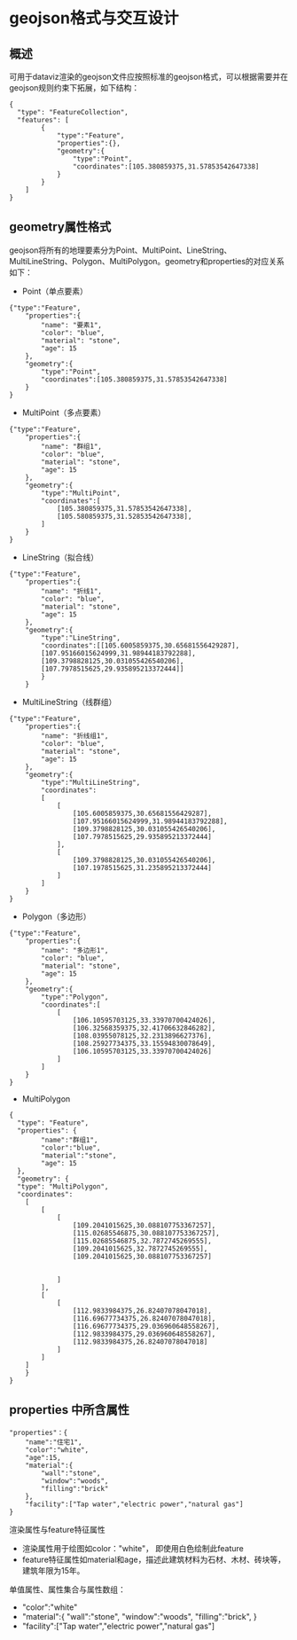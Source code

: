 # geojson格式与交互设计

## 概述
可用于dataviz渲染的geojson文件应按照标准的geojson格式，可以根据需要并在geojson规则约束下拓展，如下结构：
```
{
  "type": "FeatureCollection",
  "features": [
        {
            "type":"Feature",
            "properties":{},
            "geometry":{
                "type":"Point",
                "coordinates":[105.380859375,31.57853542647338]
            }
        }
    ]
}
```

## geometry属性格式

geojson将所有的地理要素分为Point、MultiPoint、LineString、MultiLineString、Polygon、MultiPolygon。geometry和properties的对应关系如下：

- Point（单点要素）
```
{"type":"Feature",
    "properties":{
        "name": "要素1",
        "color": "blue",
        "material": "stone",
        "age": 15
    },
    "geometry":{
        "type":"Point",
        "coordinates":[105.380859375,31.57853542647338]
    }
}
```
- MultiPoint（多点要素）
```
{"type":"Feature",
    "properties":{
        "name": "群组1",
        "color": "blue",
        "material": "stone",
        "age": 15
    },
    "geometry":{
        "type":"MultiPoint",
        "coordinates":[
            [105.380859375,31.57853542647338],
            [105.580859375,31.52853542647338],
        ]
    }
}
```
- LineString（拟合线）
```
{"type":"Feature",
    "properties":{
        "name": "折线1",
        "color": "blue",
        "material": "stone",
        "age": 15
    },
    "geometry":{
        "type":"LineString",
        "coordinates":[[105.6005859375,30.65681556429287],
        [107.95166015624999,31.98944183792288],
        [109.3798828125,30.031055426540206],
        [107.7978515625,29.935895213372444]]
        }
    }
```
- MultiLineString（线群组）
```
{"type":"Feature",
    "properties":{
        "name": "折线组1",
        "color": "blue",
        "material": "stone",
        "age": 15
    },
    "geometry":{
        "type":"MultiLineString",
        "coordinates":
        [
            [
                [105.6005859375,30.65681556429287],
                [107.95166015624999,31.98944183792288],
                [109.3798828125,30.031055426540206],
                [107.7978515625,29.935895213372444]
            ],
            [
                [109.3798828125,30.031055426540206],
                [107.1978515625,31.235895213372444]
            ]
        ]
    }
}
```
- Polygon（多边形）
```
{"type":"Feature",
    "properties":{
        "name": "多边形1",
        "color": "blue",
        "material": "stone",
        "age": 15
    },
    "geometry":{
        "type":"Polygon",
        "coordinates":[
            [
                [106.10595703125,33.33970700424026],
                [106.32568359375,32.41706632846282],
                [108.03955078125,32.2313896627376],
                [108.25927734375,33.15594830078649],
                [106.10595703125,33.33970700424026]
            ]
        ]
    }
}
```
- MultiPolygon   
```
{
  "type": "Feature",
  "properties": {
        "name":"群组1",
        "color":"blue",
        "material":"stone",
        "age": 15
  },
  "geometry": {
  "type": "MultiPolygon",
  "coordinates":
    [ 
        [
            [
                [109.2041015625,30.088107753367257],
                [115.02685546875,30.088107753367257],
                [115.02685546875,32.7872745269555],
                [109.2041015625,32.7872745269555],
                [109.2041015625,30.088107753367257]
          
          
            ]
        ],
        [
            [
                [112.9833984375,26.82407078047018],
                [116.69677734375,26.82407078047018],
                [116.69677734375,29.036960648558267],
                [112.9833984375,29.036960648558267],
                [112.9833984375,26.82407078047018]
            ]
        ]
    ]
    }
}
```
## properties 中所含属性
```
"properties"：{
    "name":"住宅1",
    "color":"white",
    "age":15,
    "material":{
        "wall":"stone",
        "window":"woods",
        "filling":"brick"
    },
    "facility":["Tap water","electric power","natural gas"]
}
```

渲染属性与feature特征属性
- 渲染属性用于绘图如color："white"， 即使用白色绘制此feature
- feature特征属性如material和age，描述此建筑材料为石材、木材、砖块等，建筑年限为15年。

单值属性、属性集合与属性数组：
- "color":"white"
- "material":{
    "wall":"stone",
    "window":"woods",
    "filling":"brick",
}
- "facility":["Tap water","electric power","natural gas"]